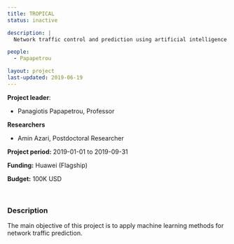 ```yaml
---
title: TROPICAL
status: inactive

description: |
  Network traffic control and prediction using artificial intelligence

people:
  - Papapetrou

layout: project
last-updated: 2019-06-19
---
```


**Project leader**:
- Panagiotis Papapetrou, Professor

**Researchers**
- Amin Azari, Postdoctoral Researcher

**Project period:** 2019-01-01 to 2019-09-31

**Funding:** Huawei (Flagship)

**Budget:** 100K USD

<!-- [![EXTREMUM](http://img.youtube.com/vi/2Bp0-3XsUWk/0.jpg)](https://youtu.be/2Bp0-3XsUWk "EXTREMUM" ){:target="_blank"} -->

<br>

### Description

The main objective of this project is to apply machine learning methods for network traffic prediction.